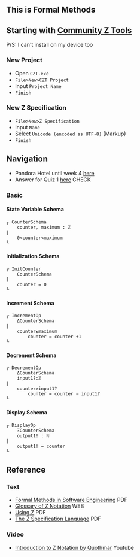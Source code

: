 ## This is Formal Methods

## Starting with [Community Z Tools](https://czt.sourceforge.net/)
P/S: I can't install on my device too

### New Project
- Open `CZT.exe`
- `File>New>CZT Project`
- Input `Project Name`
- `Finish`

### New Z Specification
- `File>New>Z Specification`
- Input `Name`
- Select `Unicode (encoded as UTF-8)` (Markup)
- `Finish`

## Navigation
- Pandora Hotel until week 4 [here](lab-w3-w4.zed8)
- Answer for Quiz 1 [here](quiz1-w4.zed8) CHECK
### Basic 
#### State Variable Schema
```
┌ CounterSchema
	counter, maximum : ℤ
|
	0<counter<maximum
└
```
#### Initialization Schema
```
┌ InitCounter
	CounterSchema
|
	counter = 0
└
```
#### Increment Schema
```
┌ IncrementOp
	ΔCounterSchema
|
	counter≤maximum
		counter = counter +1
└
```
#### Decrement Schema
```
┌ DecrementOp
	ΔCounterSchema
	input1?:ℤ
|
	counter≥input1?
		counter = counter − input1?
└
```
#### Display Schema
```
┌ DisplayOp
	ΞCounterSchema
	output1! : ℕ
|
	output1! = counter
└
```

## Reference
### Text
- [Formal Methods in Software Engineering](https://ftms.edu.my/v2/wp-content/uploads/2019/02/StudyGuideSD3049.pdf) PDF
- [Glossary of Z Notation](https://staff.washington.edu/jon/z/glossary.html) WEB
- [Using Z](https://www.cs.cmu.edu/~15819/zedbook.pdf) PDF
- [The Z Specification Language](https://formal.kastel.kit.edu/~beckert/teaching/Spezifikation-SS04/11Z.pdf) PDF
### Video
- [Introduction to Z Notation by Quothmar](https://www.youtube.com/watch?v=qfEe9luJmVE) Youtube
 
